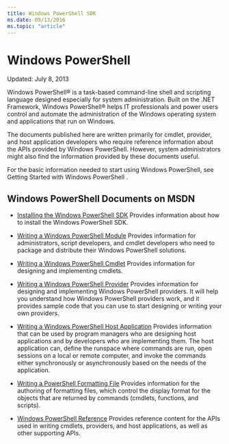 ```yaml
---
title: Windows PowerShell SDK
ms.date: 09/13/2016
ms.topic: "article"
---
```

# Windows PowerShell

Updated: July 8, 2013

Windows PowerShell® is a task-based command-line shell and scripting language designed especially
for system administration. Built on the .NET Framework, Windows PowerShell® helps IT professionals
and power users control and automate the administration of the Windows operating system and
applications that run on Windows.

The documents published here are written primarily for cmdlet, provider, and host application
developers who require reference information about the APIs provided by Windows PowerShell.
However, system administrators might also find the information provided by these documents useful.

For the basic information needed to start using Windows PowerShell, see Getting Started with
Windows PowerShell .

## Windows PowerShell Documents on MSDN

- [Installing the Windows PowerShell SDK](./installing-the-windows-powershell-sdk.md)
Provides information about how to install the Windows PowerShell SDK.

- [Writing a Windows PowerShell Module](./module/writing-a-windows-powershell-module.md)
Provides information for administrators, script developers, and cmdlet developers who need to
package and distribute their Windows PowerShell solutions.

- [Writing a Windows PowerShell Cmdlet](./cmdlet/writing-a-windows-powershell-cmdlet.md)
Provides information for designing and implementing cmdlets.

- [Writing a Windows PowerShell Provider](./provider/writing-a-windows-powershell-provider.md)
Provides information for designing and implementing Windows PowerShell providers. It will help
you understand how Windows PowerShell providers work, and it provides sample code that you can
use to start designing or writing your own providers.

- [Writing a Windows PowerShell Host Application](./hosting/writing-a-windows-powershell-host-application.md)
Provides information that can be used by program managers who are designing host applications and
by developers who are implementing them. The host application can, define the runspace where
commands are run, open sessions on a local or remote computer, and invoke the commands either
synchronously or asynchronously based on the needs of the application.

- [Writing a PowerShell Formatting File](./format/writing-a-powershell-formatting-file.md)
Provides information for the authoring of formatting files, which control the display format for
the objects that are returned by commands (cmdlets, functions, and scripts).

- [Windows PowerShell Reference](./windows-powershell-reference.md)
Provides reference content for the APIs used in writing cmdlets, providers, and host
applications, as well as other supporting APIs.
